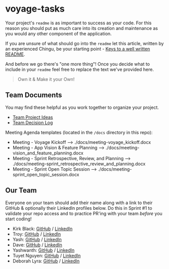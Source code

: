 # voyage-tasks

Your project's `readme` is as important to success as your code. For
this reason you should put as much care into its creation and maintenance
as you would any other component of the application.

If you are unsure of what should go into the `readme` let this article,
written by an experienced Chingu, be your starting point -
[Keys to a well written README](https://tinyurl.com/yk3wubft).

And before we go there's "one more thing"! Once you decide what to include
in your `readme` feel free to replace the text we've provided here.

> Own it & Make it your Own!

## Team Documents

You may find these helpful as you work together to organize your project.

- [Team Project Ideas](./docs/team_project_ideas.md)
- [Team Decision Log](./docs/team_decision_log.md)

Meeting Agenda templates (located in the `/docs` directory in this repo):

- Meeting - Voyage Kickoff --> ./docs/meeting-voyage_kickoff.docx
- Meeting - App Vision & Feature Planning --> ./docs/meeting-vision_and_feature_planning.docx
- Meeting - Sprint Retrospective, Review, and Planning --> ./docs/meeting-sprint_retrospective_review_and_planning.docx
- Meeting - Sprint Open Topic Session --> ./docs/meeting-sprint_open_topic_session.docx

## Our Team

Everyone on your team should add their name along with a link to their GitHub
& optionally their LinkedIn profiles below. Do this in Sprint #1 to validate
your repo access and to practice PR'ing with your team _before_ you start
coding!

- Kirk Black: [GitHub](https://github.com/kirkblackjr) / [LinkedIn](https://www.linkedin.com/in/kirk-black-in-tech/)
- Troy: [GitHub](https://github.com/Troyzhenny) / [LinkedIn](https://www.linkedin.com/in/tevin-campbell/)
- Yash: [GitHub](https://github.com/chyashp) / [LinkedIn](www.linkedin.com/in/yash-kaur)
- Dave: [GitHub](https://github.com/dametorwobla) / [LinkedIn](https://www.linkedin.com/in/david-ametorwobla-353224a1/)
- Yashwanth: [GitHub](https://github.com/tigeryash) / [LinkedIn](https://www.linkedin.com/in/yashwanth-v-29a88392/)
- Tuyet Nguyen: [GitHub](https://github.com/hongtuyet91) / [LinkedIn](https://www.linkedin.com/in/nguyen-tuyet/)
- Deborah Lyra: [GitHub](https://github.com/DeborahLyra) / [LinkedIn](https://www.linkedin.com/in/deborah-prado-lyra-developer/)

